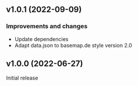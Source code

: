 ## v1.0.1 (2022-09-09)
### Improvements and changes
* Update dependencies
* Adapt data.json to basemap.de style version 2.0

## v1.0.0 (2022-06-27)
Initial release